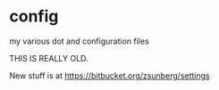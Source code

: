 # config
my various dot and configuration files

THIS IS REALLY OLD.

New stuff is at https://bitbucket.org/zsunberg/settings
